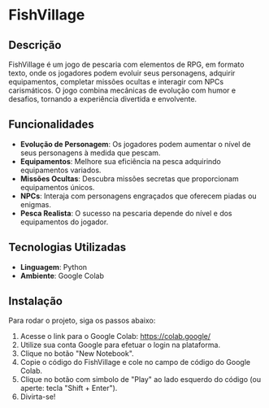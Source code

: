 # FishVillage

## Descrição
FishVillage é um jogo de pescaria com elementos de RPG, em formato texto, onde os jogadores podem evoluir seus personagens, adquirir equipamentos, completar missões ocultas e interagir com NPCs carismáticos. O jogo combina mecânicas de evolução com humor e desafios, tornando a experiência divertida e envolvente.

## Funcionalidades
- **Evolução de Personagem**: Os jogadores podem aumentar o nível de seus personagens à medida que pescam.
- **Equipamentos**: Melhore sua eficiência na pesca adquirindo equipamentos variados.
- **Missões Ocultas**: Descubra missões secretas que proporcionam equipamentos únicos.
- **NPCs**: Interaja com personagens engraçados que oferecem piadas ou enigmas.
- **Pesca Realista**: O sucesso na pescaria depende do nível e dos equipamentos do jogador.

## Tecnologias Utilizadas
- **Linguagem**: Python
- **Ambiente**: Google Colab

## Instalação
Para rodar o projeto, siga os passos abaixo:
1. Acesse o link para o Google Colab: https://colab.google/
2. Utilize sua conta Google para efetuar o login na plataforma.
3. Clique no botão "New Notebook".
4. Copie o código do FishVillage e cole no campo de código do Google Colab.
5. Clique no botão com simbolo de "Play" ao lado esquerdo do código (ou aperte: tecla "Shift + Enter").
6. Divirta-se!
